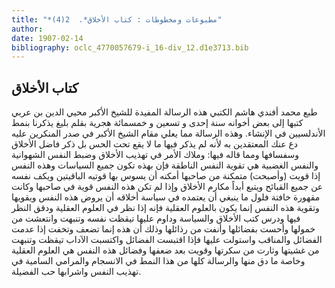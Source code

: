 ```yaml
---
title: "*مطبوعات ومخطوطات : كتاب الأخلاق*.  2(4)"
author: 
date: 1907-02-14
bibliography: oclc_4770057679-i_16-div_12.d1e3713.bib
---
```




##  كتاب الأخلاق 


 طبع محمد أفندي هاشم الكتبي هذه الرسالة المفيدة للشيخ الأكبر محيي الدين بن عربي كتبها إلى بعض أخوانه سنة  إحدى  و  تسعين  و  خمسمائة  هجرية بقلم بليغ يذكرنا بنمط الأندلسيين في الإنشاء. وهذه الرسالة مما يعلي مقام الشيخ الأكبر في صدر المنكرين عليه دع عنك المعتقدين به لأنه لم يذكر فيها ما لا يقع تحت الحس بل ذكر فاضل الأخلاق وسفسافها ومما قاله فيها: وملاك الأمر في تهذيب الأخلاق وضبط النفس الشهوانية والنفس   الغضبية هي تقوية النفس الناطقة فإن بهذه تكون جميع السياسات وهذه النفس إذا قويت (وأصبحت) متمكنة من صاحبها أمكنه أن يسوس بها قوتيه الباقيتين ويكف نفسه عن جميع القبائح ويتبع أبداً مكارم الأخلاق وإذا لم تكن هذه النفس قوية في صاحبها وكانت مقهورة خافتة فلول ما ينبغي أن يعتمده في سياسة أخلاقه أن يروض هذه النفس ويقويها وتقوية هذه النفس إنما يكون بالعلوم العقلية فإنه إذا نظر في العلوم العقلية ودقق النظر فيها ودرس كتب الأخلاق والسياسة وداوم عليها تيقظت نفسه وتنبهت وانتعشت من خمولها وأحست بفضائلها وأنفت من رذائلها وذلك أن هذه إنما تضعف وتخفت إذا عدمت الفضائل والمناقب واستولت عليها فإذا اقتبست الفضائل واكتسبت الآداب تيقظت وتنبهت من غشيتها وثارت من سكرتها وقويت بعد ضعفها وفضائل هذه النفس هي العلوم العقلية وخاصة ما دق منها والرسالة كلها من هذا النمط في الانسجام والمرامي السامية في تهذيب النفس واشرابها حب الفضيلة. 
